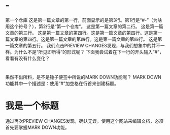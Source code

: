 # -
第一个仓库
这是第一篇文章的第一行，前面显示的是第3行。第1行是“#-”（为啥用这个符号？），第2行是“第一个仓库”。
这是第一篇文章的第二行。
这是第一篇文章的第三行。
这是第一篇文章的第四行。这是第一篇文章的第四行。这是第一篇文章的第四行。这是第一篇文章的第四行。这是第一篇文章的第四行。
这是第一篇文章的第五行。
我们点击PREVIEW CHANGES发现，与我们想象中的并不一样。为什么不是“所见即所得”的形式呢？
下面我尝试着在下一行的开头输入“#”，看看有没有什么变化？
#
果然不出所料，是不是锤子便签中所说的MARK DOWN功能呢？
MARK DOWN 功能其中一个描述是：使用“#”加空格在行首来创建标题。
# 我是一个标题
通过再次PREVIEW CHANGES发现，确认无误。使用这个网站来编辑文档，必须首先要掌握MARK DOWN功能。
